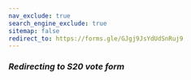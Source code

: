 ```yaml
---
nav_exclude: true
search_engine_exclude: true
sitemap: false
redirect_to: https://forms.gle/GJgj9JsYdUdSnRuj9
---
```


### ***Redirecting to S20 vote form***
